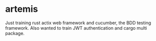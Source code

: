 # artemis

Just training rust actix web framework and cucumber, the BDD testing framework.
Also wanted to train JWT authentication and cargo multi package.
